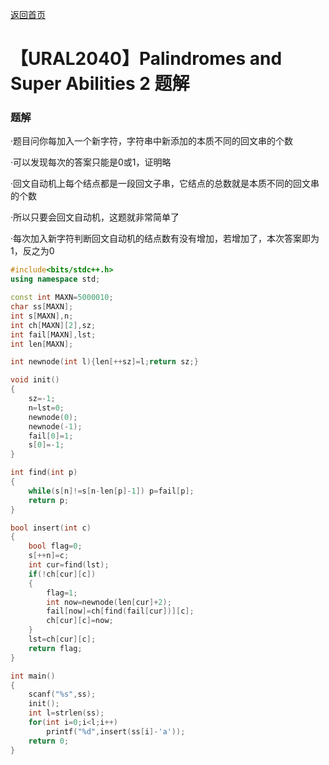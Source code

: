 [返回首页](https://EbolaEmperor.github.io)
# 【URAL2040】Palindromes and Super Abilities 2 题解

### 题解

·题目问你每加入一个新字符，字符串中新添加的本质不同的回文串的个数

·可以发现每次的答案只能是0或1，证明略

·回文自动机上每个结点都是一段回文子串，它结点的总数就是本质不同的回文串的个数

·所以只要会回文自动机，这题就非常简单了

·每次加入新字符判断回文自动机的结点数有没有增加，若增加了，本次答案即为1，反之为0

```cpp
#include<bits/stdc++.h>
using namespace std;

const int MAXN=5000010;
char ss[MAXN];
int s[MAXN],n;
int ch[MAXN][2],sz;
int fail[MAXN],lst;
int len[MAXN];

int newnode(int l){len[++sz]=l;return sz;}

void init()
{
	sz=-1;
	n=lst=0;
	newnode(0);
	newnode(-1);
	fail[0]=1;
	s[0]=-1;
}

int find(int p)
{
	while(s[n]!=s[n-len[p]-1]) p=fail[p];
	return p;
}

bool insert(int c)
{
	bool flag=0;
	s[++n]=c;
	int cur=find(lst);
	if(!ch[cur][c])
	{
		flag=1;
		int now=newnode(len[cur]+2);
		fail[now]=ch[find(fail[cur])][c];
		ch[cur][c]=now;
	}
	lst=ch[cur][c];
	return flag;
}

int main()
{
	scanf("%s",ss);
	init();
	int l=strlen(ss);
	for(int i=0;i<l;i++)
		printf("%d",insert(ss[i]-'a'));
	return 0;
}
```
